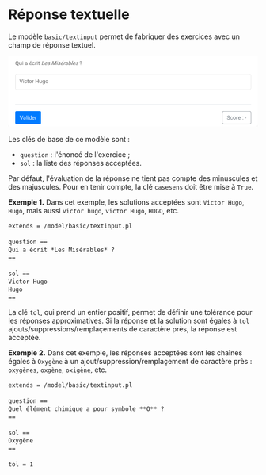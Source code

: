 # Réponse textuelle

Le modèle `basic/textinput` permet de fabriquer des exercices avec un champ de réponse textuel.

![](input.png)

Les clés de base de ce modèle sont :

  * `question` : l'énoncé de l'exercice ;
  * `sol` : la liste des réponses acceptées.

Par défaut, l'évaluation de la réponse ne tient pas compte des minuscules et des majuscules. Pour en tenir compte, la clé `casesens` doit être mise à `True`.

**Exemple 1.** Dans cet exemple, les solutions acceptées sont `Victor Hugo`, `Hugo`, mais aussi `victor hugo`, `victor Hugo`, `HUGO`, etc.

```
extends = /model/basic/textinput.pl

question ==
Qui a écrit *Les Misérables* ?
==

sol ==
Victor Hugo
Hugo
==
```

La clé `tol`, qui prend un entier positif, permet de définir une tolérance pour les réponses approximatives. Si la réponse et la solution sont égales à `tol` ajouts/suppressions/remplaçements de caractère près, la réponse est acceptée.

**Exemple 2.** Dans cet exemple, les réponses acceptées sont les chaînes égales à `Oxygène` à un ajout/suppression/remplaçement de caractère près : `oxygènes`, `oxgène`, `oxigène`, etc.

~~~
extends = /model/basic/textinput.pl

question ==
Quel élément chimique a pour symbole **O** ?
==

sol ==
Oxygène
==

tol = 1
~~~
